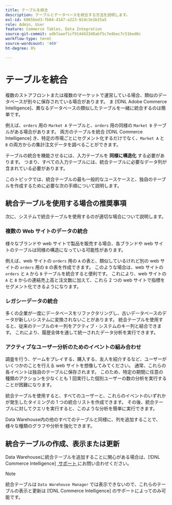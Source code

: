 ```yaml
---
title: テーブルを統合
description: テーブルとデータベースを統合する方法を説明します。
exl-id: 6065bed3-fb84-4147-a223-92dc3e1b15a5
role: Admin, User
feature: Commerce Tables, Data Integration
source-git-commit: adb7aaef1cf914d43348abf5c7e4bec7c51bed0c
workflow-type: tm+mt
source-wordcount: '469'
ht-degree: 0%

---
```


# テーブルを統合

複数のストアフロントまたは複数のマーケットで運営している場合、類似のデータベースが別々に保存されている場合があります。 ま [!DNL Adobe Commerce Intelligence]、異なるデータベースの類似したテーブルを一緒に統合するのは簡単です。

例えば、`orders` 用の `Market A` テーブルと、`orders` 用の同様の `Market B` テーブルがある場合があります。 両方のテーブルを統合 [!DNL Commerce Intelligence] き、特定の市場ごとにセグメント化するだけでなく、`Market A` と `B` の両方からの集計注文データを調べることができます。

テーブルの統合を機能させるには、入力テーブルを **同様に構造化** する必要があります。 つまり、すべての入力テーブルには、統合テーブルに必要なデータ列が含まれている必要があります。

このトピックでは、統合テーブルの最も一般的なユースケースと、独自のテーブルを作成するために必要な次の手順について説明します。

## 統合テーブルを使用する場合の推奨事項

次に、システムで統合テーブルを使用するのが適切な場合について説明します。

### 複数の Web サイトのデータの統合

様々なブランドや web サイトで製品を販売する場合、各ブランドや web サイトのテーブルは同様の構造になっている可能性があります。

例えば、web サイトの `orders` 用の `A` の表と、類似しているけれど別の web サイトの `orders` 用の `B` の表を作成できます。 このような場合は、web サイトの `orders` と `A` から `B` テーブルを統合すると便利です。 これにより、web サイトの `A` と `B` からの連結売上高と注文数に加えて、これら 2 つの web サイトで指標をセグメント化できるようになります。

### レガシーデータの統合

多くの企業が一度にデータベースをリファクタリングし、古いデータベースのデータが新しいシステムに変換されないことがあります。 統合テーブルを使用すると、従来のテーブルのキー列をアクティブ・システムのキー列と結合できます。 これにより、履歴全体を通して統一されたデータ分析を実行できます。

### アクティブなユーザー分析のためのイベントの組み合わせ

調査を行う、ゲームをプレイする、購入する、友人を紹介するなど、ユーザーがいくつかのことを行える web サイトを想像してみてください。 通常、これらの各イベントは独自のテーブルに保存されます。 このため、特定の期間に任意の種類のアクションを少なくとも 1 回実行した個別ユーザーの数の分析を実行することが困難になります。

統合テーブルを使用すると、すべてのユーザーと、これらのイベントのいずれかが発生したタイミングの 1 つの統合リストを作成できます。 その後、統合テーブルに対してクエリを実行すると、このような分析を簡単に実行できます。

Data Warehouse内の他のすべてのテーブルと同様に、列を追加することで、様々な種類のグラフや分析を強化できます。

## 統合テーブルの作成、表示または更新

Data Warehouseに統合テーブルを追加することに関心がある場合は、[!DNL Commerce Intelligence] [&#x200B; サポート &#x200B;](../guide-overview.md#Submitting-a-Support-Ticket) にお問い合わせください。

>[!NOTE]
>
>統合テーブルは `Data Warehouse Manager` では表示できないので、これらのテーブルの表示と更新は [!DNL Commerce Intelligence] のサポートによってのみ可能です。
